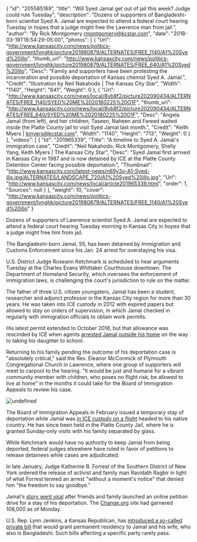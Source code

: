 {
  "id": "205585189",
  "title": "Will Syed Jamal get out of jail this week? Judge could rule Tuesday",
  "description": "Dozens of supporters of Bangladeshi-born scientist Syed A. Jamal are expected to attend a federal court hearing Tuesday in hopes that a judge might free the Lawrence man from jail.",
  "author": "By Rick Montgomery rmontgomery@kcstar.com",
  "date": "2018-03-19T18:54:29-05:00",
  "photos": [
    {
      "Url": "http://www.kansascity.com/news/politics-government/lvnghk/picture201980879/ALTERNATES/FREE_1140/A1%20Syed%20illo",
      "thumb_url": "http://www.kansascity.com/news/politics-government/lvnghk/picture201980879/ALTERNATES/FREE_640/A1%20Syed%20illo",
      "Desc": "Family and supporters have been protesting the incarceration and possible deportation of Kansas chemist Syed A. Jamal.",
      "Credit": "Illustration by Neil Nakahodo | The Kansas City Star",
      "Width": "1140",
      "Height": "641",
      "Weight": 0
    },
    {
      "Url": "http://www.kansascity.com/news/local/8vb8f2/picture202090434/ALTERNATES/FREE_1140/SYED%20ME%2020180225%20O1F",
      "thumb_url": "http://www.kansascity.com/news/local/8vb8f2/picture202090434/ALTERNATES/FREE_640/SYED%20ME%2020180225%20O1F",
      "Desc": "Angela Jamal (from left), and her children, Taseen, Naheen and Fareed waited inside the Platte County jail to visit Syed Jamal last month.",
      "Credit": "Keith Myers | kmyers@kcstar.com",
      "Width": "1140",
      "Height": "713",
      "Weight": 0
    }
  ],
  "videos": [
    {
      "Id": "201965339",
      "Title": "A timeline to Syed A. Jamal's immigration case",
      "Credit": "Neil Nakahodo, Rick Montgomery, Shelly Yang, Keith Myers | The Kansas City Star",
      "Desc": "Syed Jamal first arrived in Kansas City in 1987 and is now detained by ICE at the Platte County Detention Center facing possible deportation.",
      "Thumbnail": "http://www.kansascity.com/latest-news/n69y3o-A1-Syed-illo.jpg/ALTERNATES/LANDSCAPE_720/A1%20Syed%20illo.jpg",
      "Url": "http://www.kansascity.com/news/local/article201965339.html",
      "order": 1,
      "Sources": null
    }
  ],
  "weight": 10,
  "cover": "http://www.kansascity.com/news/politics-government/lvnghk/picture201980879/ALTERNATES/FREE_1140/A1%20Syed%20illo"
}

<p>Dozens of supporters of Lawrence scientist Syed A. Jamal are expected to attend a federal court hearing Tuesday morning in Kansas City in hopes that a judge might free him from jail.</p><p>The Bangladeshi-born Jamal, 55, has been detained by Immigration and Customs Enforcement since his Jan. 24 arrest for overstaying his visa.</p><p>U.S. District Judge Roseann Ketchmark is scheduled to hear arguments Tuesday at the Charles Evans Whittaker Courthouse downtown. The Department of Homeland Security, which oversees the enforcement of immigration laws, is challenging the court's jurisdiction to rule on the matter.</p><p>The father of three U.S. citizen youngsters, Jamal has been a student, researcher and adjunct professor in the Kansas City region for more than 30 years. He was taken into ICE custody in 2012 with expired papers but allowed to stay on orders of supervision, in which Jamal checked in regularly with immigration officials to obtain work permits.<br /></p><p>His latest permit extended to October 2018, but that allowance was rescinded by ICE when agents <a href="http://www.kansascity.com/news/politics-government/article198215114.html" target="_self">arrested Jamal outside his home</a> on the way to taking his daughter to school. </p><p>Returning to his family pending the outcome of his deportation case is "absolutely critical," said the Rev. Eleanor McCormick of Plymouth Congregational Church in Lawrence, where one group of supporters will meet to carpool to the hearing. "It would be just and humane for a vibrant community member with children, who poses no flight risk, be allowed to live at home" in the months it could take for the Board of Immigration Appeals to review his case.</p><p><img src="http://www.kansascity.com/news/local/8vb8f2/picture202090434/binary/SYED%20ME%2020180225%20O1F" id="_3fae6a19-1748-4cf0-9999-0db8792e09fd" alt="undefined" /></p><p>The Board of Immigration Appeals in February issued a temporary stay of deportation while Jamal was <a href="http://www.kansascity.com/news/politics-government/article199691564.html" target="_self">in ICE custody on a flight</a> headed to his native country. He has since been held in the Platte County Jail, where he is granted Sunday-only visits with his family separated by glass.<br /></p><p>While Ketchmark would have no authority to keep Jamal from being deported, federal judges elsewhere have ruled in favor of petitions to release detainees while cases are adjudicated.<br /></p><p>In late January, Judge Katherine B. Forrest of the Southern District of New York ordered the release of activist and family man Ravidath Ragbir in light of what Forrest termed an arrest "without a moment's notice" that denied him "the freedom to say goodbye."<br /></p><p>Jamal's <a href="http://www.kansascity.com/news/politics-government/article199438949.html" target="_self">story went viral</a> after friends and family launched an online petition drive for a stay of his deportation. The <a href="https://www.change.org/p/ice-help-to-stop-the-deportation-of-syed-jamal" target="_self">Change.org</a> site had garnered 108,000 as of Monday.</p><p>U.S. Rep. Lynn Jenkins, a Kansas Republican, has <a href="http://www.kansascity.com/news/politics-government/article200048794.html" target="_self">introduced a so-called private bill</a> that would grant permanent residency to Jamal and his wife, who also is Bangladeshi. Such bills affecting a specific party rarely pass.</p>

